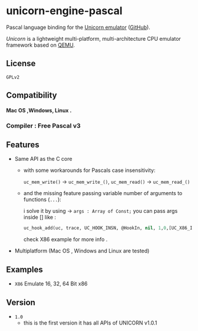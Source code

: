 # unicorn-engine-pascal

Pascal language binding for the [Unicorn emulator](http://www.unicorn-engine.org/)
([GitHub](https://github.com/unicorn-engine/unicorn)).

*Unicorn* is a lightweight multi-platform, multi-architecture CPU emulator framework
based on [QEMU](http://www.qemu.org/).

## License

`GPLv2`

## Compatibility

#### Mac OS ,Windows, Linux .
### Compiler : Free Pascal v3

## Features

* Same API as the C core 
  - with some workarounds for Pascals case insensitivity: 


    `uc_mem_write()` -> `uc_mem_write_()`, `uc_mem_read()` -> `uc_mem_read_()`
  - and the missing feature passing variable number of arguments to functions (`...`): 
    
    i solve it by using -> `args : Array of Const;` 
    you can pass args inside [] like :
    ```pascal
    uc_hook_add(uc, trace, UC_HOOK_INSN, @HookIn, nil, 1,0,[UC_X86_INS_IN];
    ```
    check X86 example for more info .

* Multiplatform (Mac OS , Windows and Linux are tested)

## Examples
* `X86` Emulate 16, 32, 64 Bit x86


## Version 
* `1.0`
    * this is the first version it has all APIs of UNICORN v1.0.1
